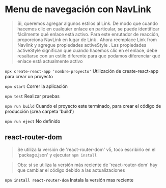 # Menu de navegación con NavLink

>Si, queremos agregar algunos estilos al Link. De modo que cuando hacemos clic en cualquier enlace en particular, se puede identificar fácilmente qué enlace está activo. Para este enrutador de reacción, proporciona NavLink en lugar de Link . Ahora reemplace Link from Navlink y agregue propiedades activeStyle . Las propiedades activeStyle significan que cuando hacemos clic en el enlace, debe resaltarse con un estilo diferente para que podamos diferenciar qué enlace está actualmente activo

`npx create-react-app 'nombre-proyecto'`
Utilización de create-react-app para crear un proyecto

`npm start`
Correr la aplicación

`npm test`
Realizar pruebas

`npm run build`
Cuando el proyecto este terminado, para crear el código de producción (crea carpeta 'build')

`npm run eject` 
No definido

## react-router-dom
> Se utiliza la versión de 'react-router-dom' v5, toco escribirlo en el 'package.json' y ejecutar `npm install`

> Obs: si se utiliza la versión más reciente de 'react-router-dom' hay que cambiar el código debido a las actualizaciones

`npm install react-router-dom`
Instala la versión mas reciente